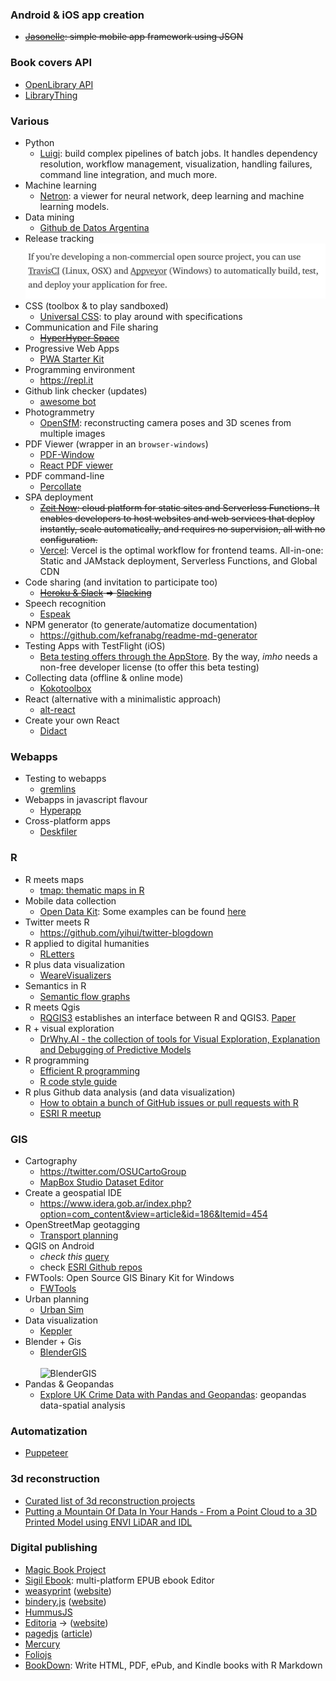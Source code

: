 ### Android & iOS app creation
* ~~[Jasonelle](https://github.com/jasonelle): simple mobile app framework using JSON~~

### Book covers API
* [OpenLibrary API](https://openlibrary.org/developers/api)
* [LibraryThing](https://www.librarything.com/services/)

### Various
* Python
    - [Luigi](https://luigi.readthedocs.io/en/stable/): build complex pipelines of batch jobs. It handles dependency resolution, workflow management, visualization, handling failures, command line integration, and much more.
* Machine learning
    - [Netron](https://github.com/lutzroeder/Netron): a viewer for neural network, deep learning and machine learning models.
* Data mining
    - [Github de Datos Argentina](https://medium.com/datos-argentina/c%C3%B3mo-organizamos-el-github-de-datos-argentina-67026d2a6dd1)
* Release tracking
    ![pipeline.jpeg](images/1873850285-pipeline.jpeg)
* CSS (toolbox & to play sandboxed)
    - [Universal CSS](https://github.com/marmelab/universal.css): to play around with specifications
* Communication and File sharing
    - ~~[HyperHyper Space](https://hyperhyper.space/)~~
* Progressive Web Apps
    - [PWA Starter Kit](https://pwa-starter-kit.polymer-project.org/)
* Programming environment 
    - https://repl.it
* Github link checker (updates)
    - [awesome bot](https://github.com/dkhamsing/awesome_bot)
* Photogrammetry
    - [OpenSfM](https://www.opensfm.org/): reconstructing camera poses and 3D scenes from multiple images
* PDF Viewer (wrapper in an `browser-windows`)
    - [PDF-Window](https://github.com/gerhardberger/electron-pdf-window)
    - [React PDF viewer](https://react-pdf-viewer.dev/)
* PDF command-line
    - [Percollate](https://github.com/danburzo/percollate/)
* SPA deployment
    - ~~[Zeit Now](https://zeit.co/docs): cloud platform for static sites and Serverless Functions. It enables developers to host websites and web services that deploy instantly, scale automatically, and requires no supervision, all with no configuration.~~
    - [Vercel](https://vercel.com/): Vercel is the optimal workflow for frontend teams. All-in-one: Static and JAMstack deployment, Serverless Functions, and Global CDN
* Code sharing (and invitation to participate too)
    - ~~[Heroku & Slack](https://macadmins.herokuapp.com/) => [Slacking](https://github.com/rauchg/slackin)~~
* Speech recognition
    - [Espeak](https://github.com/espeak-ng/espeak-ng)
* NPM generator (to generate/automatize documentation)
    - https://github.com/kefranabg/readme-md-generator
* Testing Apps with TestFlight (iOS)
    - [Beta testing offers through the AppStore](https://testflight.apple.com/join/ngU3gLEv). By the way, _imho_ needs a non-free developer license (to offer this beta testing)
* Collecting data (offline & online mode)
    - [Kokotoolbox](https://www.kobotoolbox.org/)
* React (alternative with a minimalistic approach)
    - [alt-react](https://github.com/bryanbraun/alt-react-demo)
* Create your own React
    - [Didact](https://github.com/pomber/didact)

### Webapps
* Testing to webapps
    - [gremlins](https://github.com/marmelab/gremlins.js)
* Webapps in javascript flavour
    - [Hyperapp](https://github.com/jorgebucaran/hyperapp)
* Cross-platform apps
    - [Deskfiler](https://www.deskfiler.org/)

### R 
* R meets maps
    - [tmap: thematic maps in R](https://github.com/mtennekes/tmap)
* Mobile data collection
    - [Open Data Kit](https://opendatakit.org/): Some examples can be found [here](https://opendatakit.org/community/research/)
* Twitter meets R
    - https://github.com/yihui/twitter-blogdown
* R applied to digital humanities
    - [RLetters](https://github.com/rletters/rletters)
* R plus data visualization
    - [WeareVisualizers](https://github.com/WeAreVisualizers)
* Semantics in R
    - [Semantic flow graphs](https://github.com/IBM/semanticflowgraph/)
* R meets Qgis
    - [RQGIS3](https://github.com/jannes-m/RQGIS3) establishes an interface between R and QGIS3. [Paper](https://rjournal.github.io/archive/2017/RJ-2017-067/RJ-2017-067.pdf)
* R + visual exploration
    - [DrWhy.AI - the collection of tools for Visual Exploration, Explanation and Debugging of Predictive Models](https://github.com/ModelOriented/DrWhy)
* R programming
    - [Efficient R programming](https://csgillespie.github.io/efficientR/)
    - [R code style guide](https://github.com/romunov/r_style_guide)
* R plus Github data analysis (and data visualization)
    - [How to obtain a bunch of GitHub issues or pull requests with R](https://github.com/jennybc/analyze-github-stuff-with-r)
    - [ESRI R meetup](https://r-arcgis.github.io/)
    
### GIS
* Cartography
    - https://twitter.com/OSUCartoGroup
    - [MapBox Studio Dataset Editor](https://studio.mapbox.com/)
* Create a geospatial IDE
    - https://www.idera.gob.ar/index.php?option=com_content&view=article&id=186&Itemid=454
* OpenStreetMap geotagging
    - [Transport planning](https://github.com/Robinlovelace/osm4transport)
* QGIS on Android
    - *check this* [query](https://play.google.com/store/search?q=qfield&c=apps)
    - check [ESRI Github repos](https://esri.github.io/)
* FWTools: Open Source GIS Binary Kit for Windows
    - [FWTools](http://fwtools.maptools.org/)
* Urban planning
    - [Urban Sim](https://github.com/UDST/urbansim)
* Data visualization
    - [Keppler](https://kepler.gl/)
* Blender + Gis
    - [BlenderGIS](https://github.com/domlysz/BlenderGIS)
    <BR></BR>
    ![BlenderGIS](https://bitbucket.org/repo/R9Xpo7y/images/3010437693-srtm_demo.gif)
* Pandas & Geopandas
    - [Explore UK Crime Data with Pandas and Geopandas](https://github.com/IBMDeveloperUK/geopandas-workshop): geopandas data-spatial analysis

### Automatization
* [Puppeteer](https://github.com/puppeteer/puppeteer)
    
### 3d reconstruction
* [Curated list of 3d reconstruction projects](https://github.com/openMVG/awesome_3DReconstruction_list)
* [Putting a Mountain Of Data In Your Hands - From a Point Cloud to a 3D Printed Model using ENVI LiDAR and IDL](https://www.harrisgeospatial.com/Learn/Blogs/Blog-Details/ArtMID/10198/ArticleID/19905/Putting-a-Mountain-Of-Data-In-Your-Hands-From-a-Point-Cloud-to-a-3D-Printed-Model-using-ENVI-LiDAR-and-IDL)

### Digital publishing
* [Magic Book Project](https://github.com/runemadsen/Magic-Book-Project)
* [Sigil Ebook](https://sigil-ebook.com): multi-platform EPUB ebook Editor
* [weasyprint](https://github.com/Kozea/WeasyPrint) ([website](https://weasyprint.org/))
* [bindery.js](https://github.com/evnbr/bindery) ([website](https://evanbrooks.info/bindery/))
* [HummusJS](https://github.com/galkahana/HummusJS)
* [Editoria](https://gitlab.coko.foundation/editoria/editoria) → ([website](https://editoria.pub/))
* [pagedjs](https://gitlab.pagedmedia.org/tools/pagedjs) ([article](https://www.pagedmedia.org/pagedjs-sneak-peeks/))
* [Mercury](https://mercury.postlight.com/)
* [Foliojs](https://github.com/foliojs)
* [BookDown](https://bookdown.org/): Write HTML, PDF, ePub, and Kindle books with R Markdown
